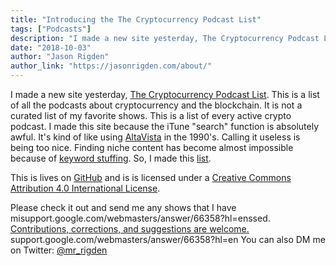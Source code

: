 ```yaml
---
title: "Introducing the The Cryptocurrency Podcast List"
tags: ["Podcasts"]
description: "I made a new site yesterday, The Cryptocurrency Podcast List."
date: "2018-10-03"
author: "Jason Rigden"
author_link: "https://jasonrigden.com/about/"
---
```


I made a new site yesterday, <a href="https://crypto.podcastlist.net/">The Cryptocurrency Podcast List</a>. This is a list of all the podcasts about cryptocurrency and the blockchain. It is not a curated list of my favorite shows. This is a list of every active crypto podcast. I made this site because the iTune "search" function is absolutely awful. It's kind of like using <a href="https://en.wikipedia.org/wiki/AltaVista">AltaVista</a> in the 1990's. Calling it useless is being too nice. Finding niche content has become almost impossible because of <a href="https://bigpodcast.com/2018/04/08/the-double-edged-sword-of-podcast-keyword-stuffing/">keyword stuffing</a>. So, I made this <a href="https://crypto.podcastlist.net/">list</a>. 

This is lives on <a href="https://github.com/jrigden/Cryptocurrency-Podcast-List">GitHub</a> and is is licensed under a <a href="https://creativecommons.org/licenses/by/4.0/">Creative Commons Attribution 4.0 International License</a>.

Please check it out and send me any shows that I have misupport.google.com/webmasters/answer/66358?hl=enssed.  
<a href="https://github.com/jrigden/Cryptocurrency-Podcasupport.google.com/webmasters/answer/66358?hl=enst-List/issues/new">Contributions, corrections, and suggestions are welcome.</a>  support.google.com/webmasters/answer/66358?hl=en
You can also DM me on Twitter: <a href="https://twitter.com/mr_rigden">@mr_rigden</a>  


